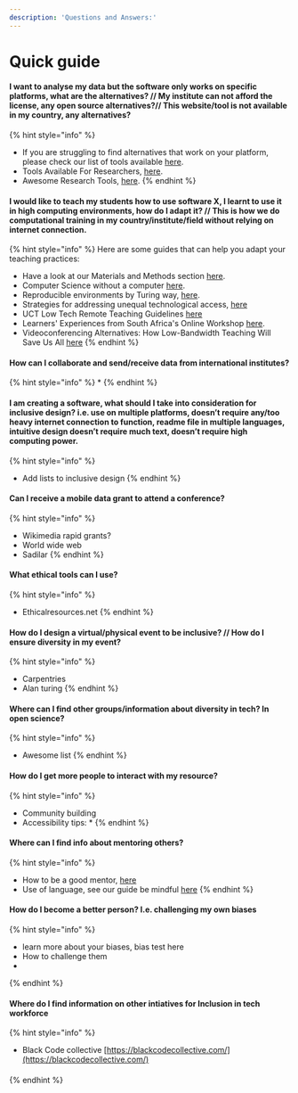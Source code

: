 ```yaml
---
description: 'Questions and Answers:'
---
```


# Quick guide

#### I want to analyse my data but the software only works on specific platforms, what are the alternatives? // My institute can not afford the license, any open source alternatives?// This website/tool is not available in my country, any alternatives? 

{% hint style="info" %}
* If you are struggling to find alternatives that work on your platform, please check our list of tools available [here](https://selgebali.gitbook.io/opencider/advice-and-tools/checklists-and-info/tools-and-computational-infrastructure).
* Tools Available For Researchers, [here](https://www.rd-alliance.org/group/preservation-tools-techniques-and-policies/wiki/tools-available-researchers-0).
* Awesome Research Tools, [here](https://github.com/emptymalei/awesome-research).
{% endhint %}

#### I would like to teach my students how to use software X, I learnt to use it in high computing environments, how do I adapt it? // This is how we do computational training in my country/institute/field without relying on internet connection. 

{% hint style="info" %}
Here are some guides that can help you adapt your teaching practices:

* Have a look at our Materials and Methods section [here](https://selgebali.gitbook.io/opencider/advice-and-tools/checklists-and-info/materials-and-methods).
* Computer Science without a computer [here](https://csunplugged.org/en/).
* Reproducible environments by Turing way, [here](https://deploy-preview-1008--the-turing-way.netlify.app/reproducible_environments/reproducible_environments.html).
* Strategies for addressing unequal technological access, [here](http://bit.ly/techaccessguide)
* UCT Low Tech Remote Teaching Guidelines [here](https://docs.google.com/document/d/1zPN7XUitOCw75FW6UeqrYAcWl41UqgKoZ_HRoYTKFZI/edit) 
* Learners' Experiences from South Africa's Online Workshop [here](https://carpentries.org/blog/2020/05/south-africa-online-workshop/).
* Videoconferencing Alternatives: How Low-Bandwidth Teaching Will Save Us All [here](https://www.iddblog.org/videoconferencing-alternatives-how-low-bandwidth-teaching-will-save-us-all/) 
{% endhint %}

#### How can I collaborate and send/receive data from international institutes? 

{% hint style="info" %}
* 
{% endhint %}

#### I am creating a software, what should I take into consideration for inclusive design? i.e. use on multiple platforms, doesn’t require any/too heavy internet connection to function, readme file in multiple languages, intuitive design doesn’t require much text, doesn’t require high computing power.

{% hint style="info" %}
* Add lists to inclusive design
{% endhint %}

#### Can I receive a mobile data grant to attend a conference?

{% hint style="info" %}
* Wikimedia rapid grants?
* World wide web
* Sadilar 
{% endhint %}

#### What ethical tools can I use?

{% hint style="info" %}
* Ethicalresources.net 
{% endhint %}

#### How do I design a virtual/physical event to be inclusive? // How do I ensure diversity in my event?

{% hint style="info" %}
* Carpentries
* Alan turing
{% endhint %}

#### Where can I find other groups/information about diversity in tech? In open science?

{% hint style="info" %}
* Awesome list
{% endhint %}

#### How do I get more people to interact with my resource?

{% hint style="info" %}
* Community building 
* Accessibility tips:
  * 
{% endhint %}

#### Where can I find info about mentoring others?

{% hint style="info" %}
* How to be a good mentor, [here](https://google.github.io/gsocguides/mentor/what-makes-a-good-mentor%20)
* Use of language, see our guide be mindful [here](https://selgebali.gitbook.io/opencider/advice-and-tools/checklists-and-info/behaviour-and-conduct)
{% endhint %}

#### How do I become a better person? I.e. challenging my own biases 

{% hint style="info" %}
* learn more about your biases, bias test here
* How to challenge them
* 
{% endhint %}

#### Where do I find information on other intiatives for Inclusion in tech workforce

{% hint style="info" %}
* Black Code collective [https://blackcodecollective.com/](https://blackcodecollective.com/) 

#### 
{% endhint %}



